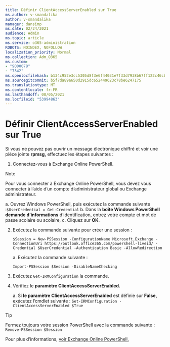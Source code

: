 ```yaml
---
title: Définir ClientAccessServerEnabled sur True
ms.author: v-smandalika
author: v-smandalika
manager: dansimp
ms.date: 02/24/2021
audience: Admin
ms.topic: article
ms.service: o365-administration
ROBOTS: NOINDEX, NOFOLLOW
localization_priority: Normal
ms.collection: Adm_O365
ms.custom:
- "9000078"
- "7342"
ms.openlocfilehash: b134c952e3cc5305d8f3e6f44031e7f33d7938b67ff122c46cb74bbd33cbf59e
ms.sourcegitcommit: b5f7da89a650d2915dc652449623c78be6247175
ms.translationtype: MT
ms.contentlocale: fr-FR
ms.lasthandoff: 08/05/2021
ms.locfileid: "53994863"
---
```

# <a name="set-clientaccessserverenabled-to-true"></a>Définir ClientAccessServerEnabled sur True

Si vous ne pouvez pas ouvrir un message électronique chiffré et voir une pièce jointe **rpmsg,** effectuez les étapes suivantes :

1. Connectez-vous à Exchange Online PowerShell.

> [!NOTE]
> Pour vous connecter à Exchange Online PowerShell, vous devez vous connecter à l’aide d’un compte d’administrateur global ou Exchange administrateur.

   a. Ouvrez Windows PowerShell, puis exécutez la commande suivante :`$UserCredential = Get-Credential`
b. Dans la **boîte Windows PowerShell demande d’informations** d’identification, entrez votre compte et mot de passe scolaire ou scolaire, c. Cliquez sur **OK**. 

2. Exécutez la commande suivante pour créer une session :

    `$Session = New-PSSession -ConfigurationName Microsoft.Exchange -ConnectionUri https://outlook.office365.com/powershell-liveid/ -Credential $UserCredential -Authentication Basic -AllowRedirection`

    a. Exécutez la commande suivante :
    
    `Import-PSSession $Session -DisableNameChecking`

3. Exécutez `Get-IRMConfiguration` la commande.

4. Vérifiez le **paramètre ClientAccessServerEnabled.** 

    a. Si **le paramètre ClientAccessServerEnabled** est définie sur **False,** exécutez l’cmdlet suivante : `Set-IRMConfiguration -ClientAccessServerEnabled $True`

> [!TIP]
> Fermez toujours votre session PowerShell avec la commande suivante : `Remove-PSSession $Session`

Pour plus d’informations, [voir Exchange Online PowerShell.](https://docs.microsoft.com/powershell/exchange/connect-to-exchange-online-powershell)

